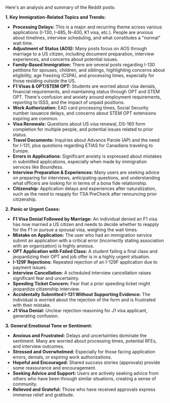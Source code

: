 Here's an analysis and summary of the Reddit posts:

**1. Key Immigration-Related Topics and Trends:**

*   **Processing Delays:** This is a major and recurring theme across various applications (I-130, I-485, N-400, K1 visa, etc.). People are anxious about timelines, interview scheduling, and what constitutes a "normal" wait time.
*   **Adjustment of Status (AOS):** Many posts focus on AOS through marriage to a US citizen, including document preparation, interview experiences, and concerns about potential issues.
*   **Family-Based Immigration:** There are several posts regarding I-130 petitions for spouses, children, and siblings, highlighting concerns about eligibility, age freezing (CSPA), and processing times, especially for those residing outside the US.
*   **F1 Visas & OPT/STEM OPT:** Students are worried about visa denials, financial requirements, and maintaining status through OPT and STEM OPT. There's confusion and anxiety around employment requirements, reporting to ISSS, and the impact of unpaid positions.
*   **Work Authorization:** EAD card processing times, Social Security number issuance delays, and concerns about STEM OPT extensions expiring are common.
*   **Visa Renewals:** Questions about US visa renewal, DS-160 form completion for multiple people, and potential issues related to prior status.
*   **Travel Documents:** Inquiries about Advance Parole (AP) and the need for I-131, plus questions regarding ETIAS for Canadians traveling to Europe.
*   **Errors in Applications:** Significant anxiety is expressed about mistakes in submitted applications, especially when made by immigration services like Boundless.
*   **Interview Preparation & Experiences:** Many users are seeking advice on preparing for interviews, anticipating questions, and understanding what officers are looking for in terms of a bona fide relationship.
*   **Citizenship:** Application delays and experiences after naturalization, such as the need to reapply for TSA PreCheck after renouncing prior citizenship.

**2. Panic or Urgent Cases:**

*   **F1 Visa Denial Followed by Marriage:** An individual denied an F1 visa has now married a US citizen and needs to decide whether to reapply for the F1 or pursue a spousal visa, weighing the wait times.
*   **Mistake on Application:** The user who had an immigration service submit an application with a critical error (incorrectly stating association with an organization) is highly anxious.
*   **OPT Application with Failed Class:** A student failing a final class and jeopardizing their OPT and job offer is in a highly urgent situation.
*   **I-129F Rejections:** Repeated rejection of an I-129F application due to payment issues.
*   **Interview Cancellation:** A scheduled interview cancellation raises significant fear and uncertainty.
*   **Speeding Ticket Concern:** Fear that a prior speeding ticket might jeopardize citizenship interview.
*   **Accidentally Submitted I-131 Without Supporting Evidence:** The individual is worried about the rejection of the form and is frustrated with their mistake.
*   **J1 Visa Denial:** Unclear rejection reasoning for J1 visa applicant, generating confusion.

**3. General Emotional Tone or Sentiment:**

*   **Anxious and Frustrated:** Delays and uncertainties dominate the sentiment. Many are worried about processing times, potential RFEs, and interview outcomes.
*   **Stressed and Overwhelmed:** Especially for those facing application errors, denials, or expiring work authorizations.
*   **Hopeful and Encouraged:** Shared success stories (approvals) provide some reassurance and encouragement.
*   **Seeking Advice and Support:** Users are actively seeking advice from others who have been through similar situations, creating a sense of community.
*   **Relieved and Grateful:** Those who have received approvals express immense relief and gratitude.
